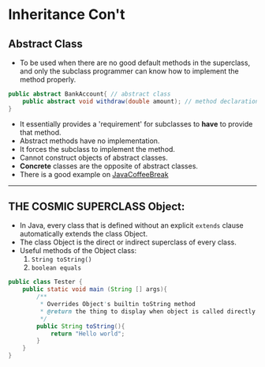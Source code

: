 Inheritance Con't
=================

Abstract Class
--------------

- To be used when there are no good default methods in the superclass, and only the subclass programmer can know how to implement the method properly.

```java
public abstract BankAccount{ // abstract class
    public abstract void withdraw(double amount); // method declaration
}
```
- It essentially provides a 'requirement' for subclasses to **have** to provide that method.
- Abstract methods have no implementation.
- It forces the subclass to implement the method.
- Cannot construct objects of abstract classes.
- **Concrete** classes are the opposite of abstract classes.
- There is a good example on [JavaCoffeeBreak](http://www.javacoffeebreak.com/faq/faq0084.html)

---

THE COSMIC SUPERCLASS Object:
-----------------------------
- In Java, every class that is defined without an explicit `extends` clause automatically extends the class Object.
- The class Object is the direct or indirect superclass of every class.
- Useful methods of the Object class:
    1. `String toString()`
    2. `boolean equals`

```java
public class Tester {
    public static void main (String [] args){
        /**
         * Overrides Object's builtin toString method
         * @return the thing to display when object is called directly
         */
        public String toString(){
            return "Hello world";
        }
    }
}
```
